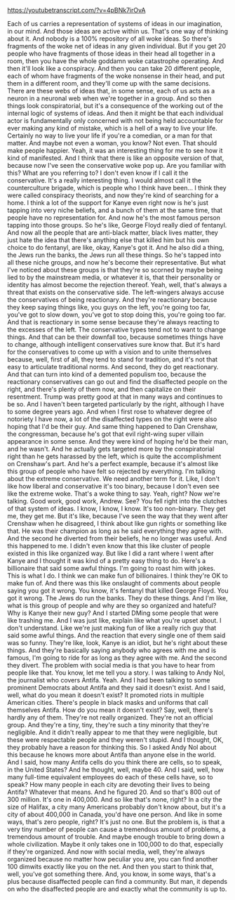 https://youtubetranscript.com/?v=4pBNk7irOvA

 Each of us carries a representation of systems of ideas in our imagination, in our mind. And those ideas are active within us. That's one way of thinking about it. And nobody is a 100% repository of all woke ideas. So there's fragments of the woke net of ideas in any given individual. But if you get 20 people who have fragments of those ideas in their head all together in a room, then you have the whole goddamn woke catastrophe operating. And then it'll look like a conspiracy. And then you can take 20 different people, each of whom have fragments of the woke nonsense in their head, and put them in a different room, and they'll come up with the same decisions. There are these webs of ideas that, in some sense, each of us acts as a neuron in a neuronal web when we're together in a group. And so then things look conspiratorial, but it's a consequence of the working out of the internal logic of systems of ideas. And then it might be that each individual actor is fundamentally only concerned with not being held accountable for ever making any kind of mistake, which is a hell of a way to live your life. Certainly no way to live your life if you're a comedian, or a man for that matter. And maybe not even a woman, you know? Not even. That should make people happier. Yeah, it was an interesting thing for me to see how it kind of manifested. And I think that there is like an opposite version of that, because now I've seen the conservative woke pop up. Are you familiar with this? What are you referring to? I don't even know if I call it the conservative. It's a really interesting thing. I would almost call it the counterculture brigade, which is people who I think have been... I think they were called conspiracy theorists, and now they're kind of searching for a home. I think a lot of the support for Kanye even right now is he's just tapping into very niche beliefs, and a bunch of them at the same time, that people have no representation for. And now he's the most famous person tapping into those groups. So he's like, George Floyd really died of fentanyl. And now all the people that are anti-black matter, black lives matter, they just hate the idea that there's anything else that killed him but his own choice to do fentanyl, are like, okay, Kanye's got it. And he also did a thing, the Jews run the banks, the Jews run all these things. So he's tapped into all these niche groups, and now he's become their representative. But what I've noticed about these groups is that they're so scorned by maybe being lied to by the mainstream media, or whatever it is, that their personality or identity has almost become the rejection thereof. Yeah, well, that's always a threat that exists on the conservative side. The left-wingers always accuse the conservatives of being reactionary. And they're reactionary because they keep saying things like, you guys on the left, you're going too far, you've got to slow down, you've got to stop doing this, you're going too far. And that is reactionary in some sense because they're always reacting to the excesses of the left. The conservative types tend not to want to change things. And that can be their downfall too, because sometimes things have to change, although intelligent conservatives sure know that. But it's hard for the conservatives to come up with a vision and to unite themselves because, well, first of all, they tend to stand for tradition, and it's not that easy to articulate traditional norms. And second, they do get reactionary. And that can turn into kind of a demented populism too, because the reactionary conservatives can go out and find the disaffected people on the right, and there's plenty of them now, and then capitalize on their resentment. Trump was pretty good at that in many ways and continues to be so. And I haven't been targeted particularly by the right, although I have to some degree years ago. And when I first rose to whatever degree of notoriety I have now, a lot of the disaffected types on the right were also hoping that I'd be their guy. And same thing happened to Dan Crenshaw, the congressman, because he's got that evil right-wing super villain appearance in some sense. And they were kind of hoping he'd be their man, and he wasn't. And he actually gets targeted more by the conspiratorial right than he gets harassed by the left, which is quite the accomplishment on Crenshaw's part. And he's a perfect example, because it's almost like this group of people who have felt so rejected by everything. I'm talking about the extreme conservative. We need another term for it. Like, I don't like how liberal and conservative it's too binary, because I don't even see like the extreme woke. That's a woke thing to say. Yeah, right? Now we're talking. Good work, good work, Andrew. See? You fell right into the clutches of that system of ideas. I know, I know, I know. It's too non-binary. They get me, they get me. But it's like, because I've seen the way that they went after Crenshaw when he disagreed, I think about like gun rights or something like that. He was their champion as long as he said everything they agree with. And the second he diverted from their beliefs, he no longer was useful. And this happened to me. I didn't even know that this like cluster of people existed in this like organized way. But like I did a rant where I went after Kanye and I thought it was kind of a pretty easy thing to do. Here's a billionaire that said some awful things. I'm going to roast him with jokes. This is what I do. I think we can make fun of billionaires. I think they're OK to make fun of. And there was this like onslaught of comments about people saying you got it wrong. You know, it's fentanyl that killed George Floyd. You got it wrong. The Jews do run the banks. They do these things. And I'm like, what is this group of people and why are they so organized and hateful? Why is Kanye their new guy? And I started DMing some people that were like trashing me. And I was just like, explain like what you're upset about. I don't understand. Like we're just making fun of like a really rich guy that said some awful things. And the reaction that every single one of them said was so funny. They're like, look, Kanye is an idiot, but he's right about these things. And they're basically saying anybody who agrees with me and is famous, I'm going to ride for as long as they agree with me. And the second they divert. The problem with social media is that you have to hear from people like that. You know, let me tell you a story. I was talking to Andy Nol, the journalist who covers Antifa. Yeah. And I had been talking to some prominent Democrats about Antifa and they said it doesn't exist. And I said, well, what do you mean it doesn't exist? It promoted riots in multiple American cities. There's people in black masks and uniforms that call themselves Antifa. How do you mean it doesn't exist? Say, well, there's hardly any of them. They're not really organized. They're not an official group. And they're a tiny, tiny, they're such a tiny minority that they're negligible. And it didn't really appear to me that they were negligible, but these were respectable people and they weren't stupid. And I thought, OK, they probably have a reason for thinking this. So I asked Andy Nol about this because he knows more about Antifa than anyone else in the world. And I said, how many Antifa cells do you think there are cells, so to speak, in the United States? And he thought, well, maybe 40. And I said, well, how many full-time equivalent employees do each of these cells have, so to speak? How many people in each city are devoting their lives to being Antifa? Whatever that means. And he figured 20. And so that's 800 out of 300 million. It's one in 400,000. And so like that's none, right? In a city the size of Halifax, a city many Americans probably don't know about, but it's a city of about 400,000 in Canada, you'd have one person. And like in some ways, that's zero people, right? It's just no one. But the problem is, is that a very tiny number of people can cause a tremendous amount of problems, a tremendous amount of trouble. And maybe enough trouble to bring down a whole civilization. Maybe it only takes one in 100,000 to do that, especially if they're organized. And now with social media, well, they're always organized because no matter how peculiar you are, you can find another 100 dimwits exactly like you on the net. And then you start to think that, well, you've got something there. And, you know, in some ways, that's a plus because disaffected people can find a community. But man, it depends on who the disaffected people are and exactly what the community is up to.